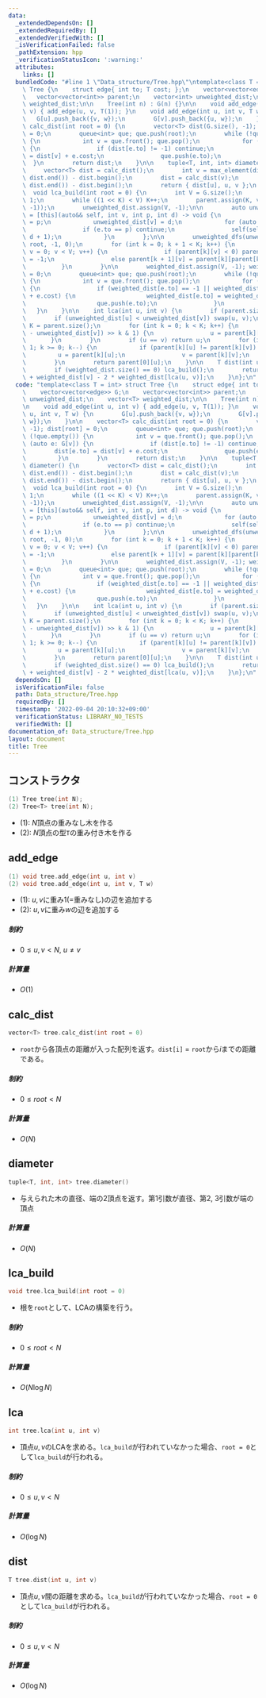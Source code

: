 ```yaml
---
data:
  _extendedDependsOn: []
  _extendedRequiredBy: []
  _extendedVerifiedWith: []
  _isVerificationFailed: false
  _pathExtension: hpp
  _verificationStatusIcon: ':warning:'
  attributes:
    links: []
  bundledCode: "#line 1 \"Data_structure/Tree.hpp\"\ntemplate<class T = int> struct\
    \ Tree {\n    struct edge{ int to; T cost; };\n    vector<vector<edge>> G;\n \
    \   vector<vector<int>> parent;\n    vector<int> unweighted_dist;\n    vector<T>\
    \ weighted_dist;\n\n    Tree(int n) : G(n) {}\n\n    void add_edge(int u, int\
    \ v) { add_edge(u, v, T(1)); }\n    void add_edge(int u, int v, T w) {\n     \
    \   G[u].push_back({v, w});\n        G[v].push_back({u, w});\n    }\n\n    vector<T>\
    \ calc_dist(int root = 0) {\n        vector<T> dist(G.size(), -1); dist[root]\
    \ = 0;\n        queue<int> que; que.push(root);\n        while (!que.empty())\
    \ {\n            int v = que.front(); que.pop();\n            for (auto e: G[v])\
    \ {\n                if (dist[e.to] != -1) continue;\n                dist[e.to]\
    \ = dist[v] + e.cost;\n                que.push(e.to);\n            }\n      \
    \  }\n        return dist;\n    }\n\n    tuple<T, int, int> diameter() {\n   \
    \     vector<T> dist = calc_dist();\n        int v = max_element(dist.begin(),\
    \ dist.end()) - dist.begin();\n        dist = calc_dist(v);\n        int u = max_element(dist.begin(),\
    \ dist.end()) - dist.begin();\n        return { dist[u], u, v };\n    }\n\n  \
    \  void lca_build(int root = 0) {\n        int V = G.size();\n        int K =\
    \ 1;\n        while ((1 << K) < V) K++;\n        parent.assign(K, vector<int>(V,\
    \ -1));\n        unweighted_dist.assign(V, -1);\n\n        auto unweighted_dfs\
    \ = [this](auto&& self, int v, int p, int d) -> void {\n            parent[0][v]\
    \ = p;\n            unweighted_dist[v] = d;\n            for (auto e: G[v]) {\n\
    \                if (e.to == p) continue;\n                self(self, e.to, v,\
    \ d + 1);\n            }\n        };\n\n        unweighted_dfs(unweighted_dfs,\
    \ root, -1, 0);\n        for (int k = 0; k + 1 < K; k++) {\n            for (int\
    \ v = 0; v < V; v++) {\n                if (parent[k][v] < 0) parent[k + 1][v]\
    \ = -1;\n                else parent[k + 1][v] = parent[k][parent[k][v]];\n  \
    \          }\n        }\n\n        weighted_dist.assign(V, -1); weighted_dist[root]\
    \ = 0;\n        queue<int> que; que.push(root);\n        while (!que.empty())\
    \ {\n            int v = que.front(); que.pop();\n            for (auto e: G[v])\
    \ {\n                if (weighted_dist[e.to] == -1 || weighted_dist[e.to] > weighted_dist[v]\
    \ + e.cost) {\n                    weighted_dist[e.to] = weighted_dist[v] + e.cost;\n\
    \                    que.push(e.to);\n                }\n            }\n     \
    \   }\n    }\n\n    int lca(int u, int v) {\n        if (parent.size() == 0) lca_build();\n\
    \        if (unweighted_dist[u] < unweighted_dist[v]) swap(u, v);\n        int\
    \ K = parent.size();\n        for (int k = 0; k < K; k++) {\n            if ((unweighted_dist[u]\
    \ - unweighted_dist[v]) >> k & 1) {\n                u = parent[k][u];\n     \
    \       }\n        }\n        if (u == v) return u;\n        for (int k = K -\
    \ 1; k >= 0; k--) {\n            if (parent[k][u] != parent[k][v]) {\n       \
    \         u = parent[k][u];\n                v = parent[k][v];\n            }\n\
    \        }\n        return parent[0][u];\n    }\n\n    T dist(int u, int v) {\n\
    \        if (weighted_dist.size() == 0) lca_build();\n        return weighted_dist[u]\
    \ + weighted_dist[v] - 2 * weighted_dist[lca(u, v)];\n    }\n};\n"
  code: "template<class T = int> struct Tree {\n    struct edge{ int to; T cost; };\n\
    \    vector<vector<edge>> G;\n    vector<vector<int>> parent;\n    vector<int>\
    \ unweighted_dist;\n    vector<T> weighted_dist;\n\n    Tree(int n) : G(n) {}\n\
    \n    void add_edge(int u, int v) { add_edge(u, v, T(1)); }\n    void add_edge(int\
    \ u, int v, T w) {\n        G[u].push_back({v, w});\n        G[v].push_back({u,\
    \ w});\n    }\n\n    vector<T> calc_dist(int root = 0) {\n        vector<T> dist(G.size(),\
    \ -1); dist[root] = 0;\n        queue<int> que; que.push(root);\n        while\
    \ (!que.empty()) {\n            int v = que.front(); que.pop();\n            for\
    \ (auto e: G[v]) {\n                if (dist[e.to] != -1) continue;\n        \
    \        dist[e.to] = dist[v] + e.cost;\n                que.push(e.to);\n   \
    \         }\n        }\n        return dist;\n    }\n\n    tuple<T, int, int>\
    \ diameter() {\n        vector<T> dist = calc_dist();\n        int v = max_element(dist.begin(),\
    \ dist.end()) - dist.begin();\n        dist = calc_dist(v);\n        int u = max_element(dist.begin(),\
    \ dist.end()) - dist.begin();\n        return { dist[u], u, v };\n    }\n\n  \
    \  void lca_build(int root = 0) {\n        int V = G.size();\n        int K =\
    \ 1;\n        while ((1 << K) < V) K++;\n        parent.assign(K, vector<int>(V,\
    \ -1));\n        unweighted_dist.assign(V, -1);\n\n        auto unweighted_dfs\
    \ = [this](auto&& self, int v, int p, int d) -> void {\n            parent[0][v]\
    \ = p;\n            unweighted_dist[v] = d;\n            for (auto e: G[v]) {\n\
    \                if (e.to == p) continue;\n                self(self, e.to, v,\
    \ d + 1);\n            }\n        };\n\n        unweighted_dfs(unweighted_dfs,\
    \ root, -1, 0);\n        for (int k = 0; k + 1 < K; k++) {\n            for (int\
    \ v = 0; v < V; v++) {\n                if (parent[k][v] < 0) parent[k + 1][v]\
    \ = -1;\n                else parent[k + 1][v] = parent[k][parent[k][v]];\n  \
    \          }\n        }\n\n        weighted_dist.assign(V, -1); weighted_dist[root]\
    \ = 0;\n        queue<int> que; que.push(root);\n        while (!que.empty())\
    \ {\n            int v = que.front(); que.pop();\n            for (auto e: G[v])\
    \ {\n                if (weighted_dist[e.to] == -1 || weighted_dist[e.to] > weighted_dist[v]\
    \ + e.cost) {\n                    weighted_dist[e.to] = weighted_dist[v] + e.cost;\n\
    \                    que.push(e.to);\n                }\n            }\n     \
    \   }\n    }\n\n    int lca(int u, int v) {\n        if (parent.size() == 0) lca_build();\n\
    \        if (unweighted_dist[u] < unweighted_dist[v]) swap(u, v);\n        int\
    \ K = parent.size();\n        for (int k = 0; k < K; k++) {\n            if ((unweighted_dist[u]\
    \ - unweighted_dist[v]) >> k & 1) {\n                u = parent[k][u];\n     \
    \       }\n        }\n        if (u == v) return u;\n        for (int k = K -\
    \ 1; k >= 0; k--) {\n            if (parent[k][u] != parent[k][v]) {\n       \
    \         u = parent[k][u];\n                v = parent[k][v];\n            }\n\
    \        }\n        return parent[0][u];\n    }\n\n    T dist(int u, int v) {\n\
    \        if (weighted_dist.size() == 0) lca_build();\n        return weighted_dist[u]\
    \ + weighted_dist[v] - 2 * weighted_dist[lca(u, v)];\n    }\n};\n"
  dependsOn: []
  isVerificationFile: false
  path: Data_structure/Tree.hpp
  requiredBy: []
  timestamp: '2022-09-04 20:10:32+09:00'
  verificationStatus: LIBRARY_NO_TESTS
  verifiedWith: []
documentation_of: Data_structure/Tree.hpp
layout: document
title: Tree
---
```


## コンストラクタ

```cpp
(1) Tree tree(int N);
(2) Tree<T> tree(int N);
```

- (1): $N$頂点の重みなし木を作る
- (2): $N$頂点の型`T`の重み付き木を作る



##  add_edge

```cpp
(1) void tree.add_edge(int u, int v)
(2) void tree.add_edge(int u, int v, T w)
```

- (1): $u, v$に重み$1$(=重みなし)の辺を追加する
- (2): $u, v$に重み$w$の辺を追加する

##### 制約

- $0 \leq u, v < N,~u \neq v$

##### 計算量

- $O(1)$



## calc_dist

```cpp
vector<T> tree.calc_dist(int root = 0)
```

- `root`から各頂点の距離が入った配列を返す。`dist[i]` = `root`から$i$までの距離 である。

##### 制約

- $0 \leq root < N$

##### 計算量

- $O(N)$



## diameter

```cpp
tuple<T, int, int> tree.diameter()
```

- 与えられた木の直径、端の2頂点を返す。第1引数が直径、第2, 3引数が端の頂点

##### 計算量

- $O(N)$



## lca_build

```cpp
void tree.lca_build(int root = 0)
```

- 根を`root`として、LCAの構築を行う。

##### 制約

- $0 \leq root < N$

##### 計算量

- $O(N \log N)$



## lca

```cpp
int tree.lca(int u, int v)
```

- 頂点$u, v$のLCAを求める。`lca_build`が行われていなかった場合、`root = 0`として`lca_build`が行われる。

##### 制約

- $0 \leq u, v < N$

##### 計算量

- $O(\log N)$



## dist

```cpp
T tree.dist(int u, int v)
```

- 頂点$u, v$間の距離を求める。`lca_build`が行われていなかった場合、`root = 0`として`lca_build`が行われる。

##### 制約

- $0 \leq u, v < N$

##### 計算量

- $O(\log N)$
